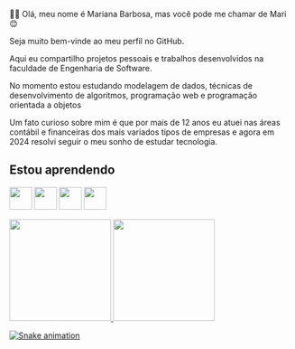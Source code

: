 🏳️‍⚧️ Olá, meu nome é Mariana Barbosa, mas você pode me chamar de Mari 😊

Seja muito bem-vinde ao meu perfil no GitHub.

Aqui eu compartilho projetos pessoais e trabalhos desenvolvidos na faculdade de Engenharia de Software.

No momento estou estudando modelagem de dados, técnicas de desenvolvimento de algoritmos, programação web e programação orientada a objetos

Um fato curioso sobre mim é que por mais de 12 anos eu atuei nas áreas contábil e financeiras dos mais variados tipos de empresas e agora em 2024 resolvi seguir o meu sonho de estudar tecnologia.

## Estou aprendendo
<img loading="lazy" src= "https://cdn.jsdelivr.net/gh/devicons/devicon@latest/icons/html5/html5-original.svg" width="40" height="40" /> <img loading="lazy" src="https://cdn.jsdelivr.net/gh/devicons/devicon@latest/icons/css3/css3-original.svg" width="40" height="40" /> <img loading="lazy" src="https://cdn.jsdelivr.net/gh/devicons/devicon@latest/icons/javascript/javascript-original.svg" width="40" height="40" /> <img loading="lazy" src="https://cdn.jsdelivr.net/gh/devicons/devicon@latest/icons/java/java-original.svg" width="40" height="40" />

<div>
<a href="https://github.com/mari-barbosa">
<img loading="lazy" height="180em" src="https://github-readme-stats.vercel.app/api/top-langs/?username=mari-barbosa&layout=compact&langs_count=7&theme=dracula"/>
<img loading="lazy" height="180em" src="https://github-readme-stats.vercel.app/api?username=mari-barbosa&show_icons=true&theme=dracula&include_all_commits=true&count_private=true"/>
</div>

![Snake animation](https://github.com/mari-barbosa/mari-barbosa/blob/output/github-contribution-grid-snake.svg)
